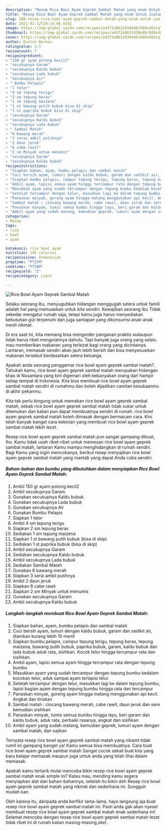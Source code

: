 ```yaml
---
description: "Resep Rice Bowl Ayam Geprek Sambal Matah yang enak Untuk Jualan"
title: "Resep Rice Bowl Ayam Geprek Sambal Matah yang enak Untuk Jualan"
slug: 288-resep-rice-bowl-ayam-geprek-sambal-matah-yang-enak-untuk-jualan
date: 2021-01-12T20:14:06.019Z
image: https://img-global.cpcdn.com/recipes/ad3f2a9632438e86/680x482cq70/rice-bowl-ayam-geprek-sambal-matah-foto-resep-utama.jpg
thumbnail: https://img-global.cpcdn.com/recipes/ad3f2a9632438e86/680x482cq70/rice-bowl-ayam-geprek-sambal-matah-foto-resep-utama.jpg
cover: https://img-global.cpcdn.com/recipes/ad3f2a9632438e86/680x482cq70/rice-bowl-ayam-geprek-sambal-matah-foto-resep-utama.jpg
author: Dustin Barnes
ratingvalue: 3.5
reviewcount: 7
recipeingredient:
- "150 gr ayam potong kecil2"
- "secukupnya Garam"
- "secukupnya Kaldu bubuk"
- "secukupnya Lada bubuk"
- "secukupnya Air"
- " Bumbu Pelapis"
- "1 telor"
- "4 sm tepung terigu"
- "2 sm tepung beras"
- "1 sm tepung maizena"
- "1 st bawang putih bubuk bisa di skip"
- "1 st paprika bubuk bisa di skip"
- "secukupnya Garam"
- "secukupnya Kaldu bubuk"
- "secukupnya Lada bubuk"
- " Sambal Matah"
- "6 bawang merah"
- "3 serai ambil putihnya"
- "2 daun jeruk"
- "6 cabe rawit"
- "2 sm Minyak untuk menumis"
- "secukupnya Garam"
- "secukupnya Kaldu bubuk"
recipeinstructions:
- "Siapkan bahan, ayam, bumbu pelapis dan sambal matah"
- "Cuci bersih ayam, lumuri dengan kaldu bubuk, garam dan sedikit air, diamkan kurang lebih 10 menit"
- "Siapkan bumbu pelapis, campur tepung terigu, tepung beras, tepung maizena, bawang putih bubuk, paprika bubuk, garam, kaldu bubuk dan lada bubuk aduk rata, sisihkan. Kocok telor hingga tercampur rata dan sisihkan."
- "Ambil ayam, lapisi semua ayam hingga tercampur rata dengan tepung bumbu"
- "Masukkan ayam yang sudah tercampur dengan tepung bumbu kedalam kocokan telur, aduk sampai ayam terlapisi telur."
- "Setelah tercampur dengan telur, masukkan lagi ke dalam tepung bumbu, lapisi bagian ayam dengan tepung bumbu hingga rata dan tercampur"
- "Panaskan minyak, goreng ayam hingga matang menggunakan api kecil. Angkat dan tiriskan"
- "Sambal matah : cincang bawang merah, cabe rawit, daun jeruk dan sere kemudian sisihkan"
- "Panaskan minyak, tumis semua bumbu hingga layu, beri garam dan kaldu bubuk, aduk rata, perbaiki rasanya, angkat dan sisihkan"
- "Ambil ayam yang sudah matang, kemudian geprek, lumuri ayam dengan sambal matah, dan sajikan"
categories:
- Resep
tags:
- rice
- bowl
- ayam

katakunci: rice bowl ayam 
nutrition: 145 calories
recipecuisine: Indonesian
preptime: "PT25M"
cooktime: "PT38M"
recipeyield: "2"
recipecategory: Lunch

---
```



![Rice Bowl Ayam Geprek Sambal Matah](https://img-global.cpcdn.com/recipes/ad3f2a9632438e86/680x482cq70/rice-bowl-ayam-geprek-sambal-matah-foto-resep-utama.jpg)

Selaku seorang ibu, menyuguhkan hidangan menggugah selera untuk famili adalah hal yang memuaskan untuk kita sendiri. Kewajiban seorang ibu Tidak sekedar mengatur rumah saja, tetapi kamu juga harus menyediakan kebutuhan gizi terpenuhi dan juga santapan yang dikonsumsi anak-anak mesti nikmat.

Di era  saat ini, kita memang bisa mengorder panganan praktis walaupun tidak harus ribet mengolahnya dahulu. Tapi banyak juga orang yang selalu mau memberikan makanan yang terlezat bagi orang yang dicintainya. Lantaran, memasak sendiri akan jauh lebih bersih dan bisa menyesuaikan makanan tersebut berdasarkan selera keluarga. 



Apakah anda seorang penggemar rice bowl ayam geprek sambal matah?. Tahukah kamu, rice bowl ayam geprek sambal matah merupakan hidangan khas di Nusantara yang kini digemari oleh kebanyakan orang dari hampir setiap tempat di Indonesia. Kita bisa membuat rice bowl ayam geprek sambal matah sendiri di rumahmu dan boleh dijadikan camilan kesukaanmu di akhir pekanmu.

Kita tak perlu bingung untuk memakan rice bowl ayam geprek sambal matah, sebab rice bowl ayam geprek sambal matah tidak sukar untuk ditemukan dan kalian pun dapat membuatnya sendiri di rumah. rice bowl ayam geprek sambal matah boleh dimasak dengan bermacam cara. Kini telah banyak banget cara kekinian yang membuat rice bowl ayam geprek sambal matah lebih lezat.

Resep rice bowl ayam geprek sambal matah pun sangat gampang dibuat, lho. Kamu tidak usah ribet-ribet untuk memesan rice bowl ayam geprek sambal matah, lantaran Kamu mampu menghidangkan di rumah sendiri. Bagi Kamu yang ingin mencobanya, berikut resep menyajikan rice bowl ayam geprek sambal matah yang mantab yang dapat Anda coba sendiri.

<!--inarticleads1-->

##### Bahan-bahan dan bumbu yang dibutuhkan dalam menyiapkan Rice Bowl Ayam Geprek Sambal Matah:

1. Ambil 150 gr ayam potong kecil2
1. Ambil secukupnya Garam
1. Gunakan secukupnya Kaldu bubuk
1. Gunakan secukupnya Lada bubuk
1. Gunakan secukupnya Air
1. Gunakan  Bumbu Pelapis
1. Siapkan 1 telor
1. Ambil 4 sm tepung terigu
1. Siapkan 2 sm tepung beras
1. Sediakan 1 sm tepung maizena
1. Siapkan 1 st bawang putih bubuk (bisa di skip)
1. Sediakan 1 st paprika bubuk (bisa di skip)
1. Ambil secukupnya Garam
1. Sediakan secukupnya Kaldu bubuk
1. Ambil secukupnya Lada bubuk
1. Sediakan  Sambal Matah
1. Gunakan 6 bawang merah
1. Siapkan 3 serai ambil putihnya
1. Ambil 2 daun jeruk
1. Siapkan 6 cabe rawit
1. Siapkan 2 sm Minyak untuk menumis
1. Gunakan secukupnya Garam
1. Ambil secukupnya Kaldu bubuk




<!--inarticleads2-->

##### Langkah-langkah membuat Rice Bowl Ayam Geprek Sambal Matah:

1. Siapkan bahan, ayam, bumbu pelapis dan sambal matah
1. Cuci bersih ayam, lumuri dengan kaldu bubuk, garam dan sedikit air, diamkan kurang lebih 10 menit
1. Siapkan bumbu pelapis, campur tepung terigu, tepung beras, tepung maizena, bawang putih bubuk, paprika bubuk, garam, kaldu bubuk dan lada bubuk aduk rata, sisihkan. Kocok telor hingga tercampur rata dan sisihkan.
1. Ambil ayam, lapisi semua ayam hingga tercampur rata dengan tepung bumbu
1. Masukkan ayam yang sudah tercampur dengan tepung bumbu kedalam kocokan telur, aduk sampai ayam terlapisi telur.
1. Setelah tercampur dengan telur, masukkan lagi ke dalam tepung bumbu, lapisi bagian ayam dengan tepung bumbu hingga rata dan tercampur
1. Panaskan minyak, goreng ayam hingga matang menggunakan api kecil. Angkat dan tiriskan
1. Sambal matah : cincang bawang merah, cabe rawit, daun jeruk dan sere kemudian sisihkan
1. Panaskan minyak, tumis semua bumbu hingga layu, beri garam dan kaldu bubuk, aduk rata, perbaiki rasanya, angkat dan sisihkan
1. Ambil ayam yang sudah matang, kemudian geprek, lumuri ayam dengan sambal matah, dan sajikan




Ternyata resep rice bowl ayam geprek sambal matah yang nikamt tidak rumit ini gampang banget ya! Kamu semua bisa membuatnya. Cara buat rice bowl ayam geprek sambal matah Sangat cocok sekali buat kita yang baru belajar memasak maupun juga untuk anda yang telah lihai dalam memasak.

Apakah kamu tertarik mulai mencoba bikin resep rice bowl ayam geprek sambal matah enak simple ini? Kalau mau, mending kamu segera menyiapkan alat dan bahan-bahannya, setelah itu bikin deh Resep rice bowl ayam geprek sambal matah yang nikmat dan sederhana ini. Sungguh mudah kan. 

Oleh karena itu, daripada anda berfikir lama-lama, hayo langsung aja buat resep rice bowl ayam geprek sambal matah ini. Pasti anda gak akan nyesel membuat resep rice bowl ayam geprek sambal matah enak sederhana ini! Selamat mencoba dengan resep rice bowl ayam geprek sambal matah lezat tidak ribet ini di rumah kalian masing-masing,oke!.

